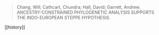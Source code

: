 > Chang, Will; Cathcart, Chundra; Hall, David; Garrett, Andrew. ANCESTRY-CONSTRAINED PHYLOGENETIC ANALYSIS SUPPORTS THE INDO-EUROPEAN STEPPE HYPOTHESIS. 

[[history]]